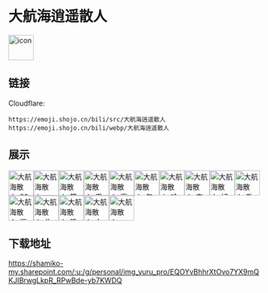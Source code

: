 # 大航海逍遥散人
<img src="https://emoji.shojo.cn/bili/src/大航海逍遥散人/icon.png" width="50" height="50" alt="icon">

## 链接
Cloudflare:
```
https://emoji.shojo.cn/bili/src/大航海逍遥散人
https://emoji.shojo.cn/bili/webp/大航海逍遥散人
```
## 展示
<img src="https://emoji.shojo.cn/bili/src/大航海逍遥散人/大航海散人-886.png" width="50" height="50" alt="大航海散人-886"><img src="https://emoji.shojo.cn/bili/src/大航海逍遥散人/大航海散人-hello.png" width="50" height="50" alt="大航海散人-hello"><img src="https://emoji.shojo.cn/bili/src/大航海逍遥散人/大航海散人-等一个时机.png" width="50" height="50" alt="大航海散人-等一个时机"><img src="https://emoji.shojo.cn/bili/src/大航海逍遥散人/大航海散人-干杯.png" width="50" height="50" alt="大航海散人-干杯"><img src="https://emoji.shojo.cn/bili/src/大航海逍遥散人/大航海散人-高叟.png" width="50" height="50" alt="大航海散人-高叟"><img src="https://emoji.shojo.cn/bili/src/大航海逍遥散人/大航海散人-勾引一下.png" width="50" height="50" alt="大航海散人-勾引一下"><img src="https://emoji.shojo.cn/bili/src/大航海逍遥散人/大航海散人-哈哈哈.png" width="50" height="50" alt="大航海散人-哈哈哈"><img src="https://emoji.shojo.cn/bili/src/大航海逍遥散人/大航海散人-害怕.png" width="50" height="50" alt="大航海散人-害怕"><img src="https://emoji.shojo.cn/bili/src/大航海逍遥散人/大航海散人-好的.png" width="50" height="50" alt="大航海散人-好的"><img src="https://emoji.shojo.cn/bili/src/大航海逍遥散人/大航海散人-散人干不死.png" width="50" height="50" alt="大航海散人-散人干不死"><img src="https://emoji.shojo.cn/bili/src/大航海逍遥散人/大航海散人-逗你玩.png" width="50" height="50" alt="大航海散人-逗你玩"><img src="https://emoji.shojo.cn/bili/src/大航海逍遥散人/大航海散人-生气了.png" width="50" height="50" alt="大航海散人-生气了"><img src="https://emoji.shojo.cn/bili/src/大航海逍遥散人/大航海散人-晚安.png" width="50" height="50" alt="大航海散人-晚安"><img src="https://emoji.shojo.cn/bili/src/大航海逍遥散人/大航海散人-向往自由.png" width="50" height="50" alt="大航海散人-向往自由"><img src="https://emoji.shojo.cn/bili/src/大航海逍遥散人/大航海散人-一键三连.png" width="50" height="50" alt="大航海散人-一键三连">

## 下载地址

https://shamiko-my.sharepoint.com/:u:/g/personal/img_yuru_pro/EQOYvBhhrXtOvo7YX9mQKJIBrwgLkpR_RPwBde-yb7KWDQ